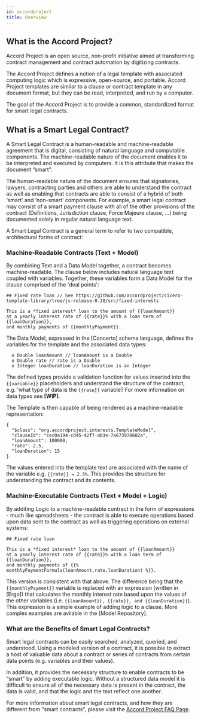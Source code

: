 ```yaml
---
id: accordproject
title: Overview
---
```


## What is the Accord Project?

Accord Project is an open source, non-profit initiative aimed at transforming contract management and contract automation by digitizing contracts.

The Accord Project defines a notion of a legal template with associated computing logic which is expressive, open-source, and portable. Accord Project templates are similar to a clause or contract template in any document format, but they can be read, interpreted, and run by a computer.

The goal of the Accord Project is to provide a common, standardized format for smart legal contracts.

## What is a Smart Legal Contract?

A Smart Legal Contract is a human-readable and machine-readable agreement that is digital, consisting of natural language and computable components. The machine-readable nature of the document enables it to be interpreted and executed by computers. It is this attribute that makes the document “smart”.

The human-readable nature of the document ensures that signatories, lawyers, contracting parties and others are able to understand the contract as well as enabling that contracts are able to consist of a hybrid of both ‘smart’ and ‘non-smart’ components. For example, a smart legal contract may consist of a smart payment clause with all of the other provisions of the contract (Definitions, Jurisdiction clause, Force Majeure clause, ...) being documented solely in regular natural language text.

A Smart Legal Contract is a general term to refer to two compatible, architectural forms of contract:   

### Machine-Readable Contracts (Text + Model)

By combining Text and a Data Model together, a contract becomes machine-readable. The clause below includes natural language text coupled with variables. Together, these variables form a Data Model for the clause comprised of the 'deal points':

```
## Fixed rate loan // See https://github.com/accordproject/cicero-template-library/tree/js-release-0.20/src/fixed-interests

This is a *fixed interest* loan to the amount of {{loanAmount}} 
at a yearly interest rate of {{rate}}% with a loan term of {{loanDuration}}, 
and monthly payments of {{monthlyPayment}}.
``` 

The Data Model, expressed in the [Concerto] schema language, defines the variables for the template and the associated data types: 

```
  o Double loanAmount // loanAmount is a Double
  o Double rate // rate is a Double 
  o Integer loanDuration // loanDuration is an Integer
```

The defined types provide a validation function for values inserted into the ```{{variable}}``` placeholders and understand the structure of the contract, e.g. 'what type of data is the ```{{rate}}``` variable? For more information on data types see **[WIP]**. 

The Template is then capable of being rendered as a machine-readable representation:

```
{
  "$class": "org.accordproject.interests.TemplateModel",
  "clauseId": "cec0a194-cd45-42f7-ab3e-7a673978602a",
  "loanAmount": 100000,
  "rate": 2.5,
  "loanDuration": 15
}
```

The values entered into the template text are associated with the name of the variable e.g. ```{{rate}} = 2.5%```. This provides the structure for understanding the contract and its contents. 

### Machine-Executable Contracts (Text + Model + Logic)

By additing Logic to a machine-readable contract in the form of expressions - much like spreadsheets - the contract is able to execute operations based upon data sent to the contract as well as triggering operations on external systems:

```
## Fixed rate loan

This is a *fixed interest* loan to the amount of {{loanAmount}} 
at a yearly interest rate of {{rate}}% with a loan term of {{loanDuration}}, 
and monthly payments of {{% monthlyPaymentFormula(loanAmount,rate,loanDuration) %}}.
``` 

This version is consistent with that above. The difference being that the ```{{monthlyPayment}}``` variable is replaced with an expression (written in [Ergo]) that calculates the monthly interest rate based upon the values of the other variables (i.e. ```{{loanAmount}}, {{rate}}, and {{loanDuration}}```). This expression is a simple example of adding logic to a clause. More complex examples are avilable in the [Model Repository]. 
### What are the Benefits of Smart Legal Contracts?
Smart legal contracts can be easily searched, analyzed, queried, and understood. Using a modeled version of a contract, it is possible to extract a host of valuable data about a contract or series of contracts from certain data points (e.g. variables and their values).

In addition, it provides the necessary structure to enable contracts to be “smart” by adding executable logic. Without a structured data model it is difficult to ensure all of the necessary data is present in the contract, the data is valid, and that the logic and the text reflect one another.

For more information about smart legal contracts, and how they are different from "smart contracts", please visit the [Accord Project FAQ Page](https://www.accordproject.org/frequently-asked-questions).

